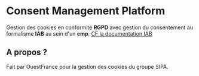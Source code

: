 # Consent Management Platform

Gestion des cookies en conformité **RGPD** avec gestion du consentement au formalisme **IAB** au sein d'un **cmp**.
[CF la documentation IAB](https://github.com/InteractiveAdvertisingBureau/GDPR-Transparency-and-Consent-Framework)

## A propos ?

Fait par OuestFrance pour la gestion des cookies du groupe SIPA.
